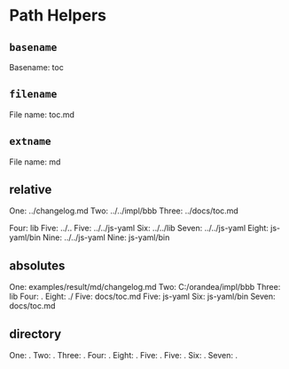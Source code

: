 
# Path Helpers

## `basename`
Basename: toc

## `filename`
File name: toc.md

## `extname`
File name: md

## relative
One: ../changelog.md
Two: ../../impl/bbb
Three: ../docs/toc.md

Four: lib
Five: ../..
Five: ../../js-yaml
Six: ../../lib
Seven: ../../js-yaml
Eight: js-yaml/bin
Nine: ../../js-yaml
Nine: js-yaml/bin

<a href="../../lib/assets/css/styles.css"></a> 
<a href="lib/assets/css/styles.css"></a> 
<a href="../lib/assets/css/styles.css"></a> 
<a href="Work/assemble/helpers/lib/assets/css/styles.css"></a> 
<a href="../../assets/css/styles.css"></a> 
<a href="../../../../../assets/css/styles.css"></a> 


## absolutes
One: examples/result/md/changelog.md
Two: C:/orandea/impl/bbb
Three: lib
Four: .
Eight: ./
Five: docs/toc.md
Five: js-yaml
Six: js-yaml/bin
Seven: docs/toc.md


## directory
One: .
Two: .
Three: .
Four: .
Eight: .
Five: .
Five: .
Six: .
Seven: .
